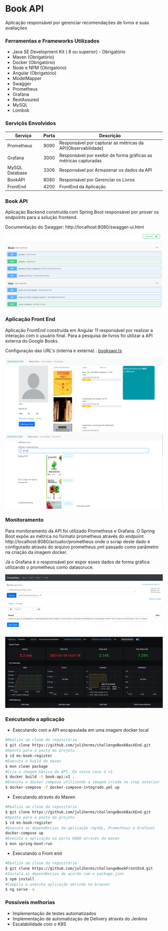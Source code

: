# Book API

Aplicação responsável por gerenciar recomendações de livros e suas avaliações

### Ferramentas e Frameworks Utilizados

- Java SE Development Kit ( 8 ou superior) - Obrigatório
- Maven (Obrigatório)
- Docker (Obrigatório)
- Node e NPM (Obrigatório)
- Angular (Obrigatório)
- ModelMapper
- Swagger
- Prometheus
- Grafana
- RestAssured
- MySQL
- Lombok

### Serviçõs Envolvidos

| Serviço                  | Porta      | Descrição                                         |
|--------------------------|------------|---------------------------------------------------|
| Prometheus               | 9090       | Responsável por capturar as métricas da API(Observabilidade)  |
| Grafana                  | 3000       | Responsável por exeibir de forma gráficas as métricas capturadas                        | 
| MySQL Database           | 3306       | Responsável por Armazenar os dados da API         |
| BookAPI                  | 8080       | Responsável por Gerenciar os Livros                      |
| FrontEnd                 | 4200       | FrontEnd da Aplicação                      |

### Book API

Aplicação Backend construída com Spring Boot responsável por prover os endpoints para a solução frontend.

Documentação do Swagger: http://localhost:8080/swagger-ui.html

<img src="img/swagger.PNG">

### Aplicação Front End

Aplicação FrontEnd construída em Angular 11 responsável por realizar a interação com o usuário final.
Para a pesquisa de livros foi utilizar a API externa do Google Books.

Configuração das URL's (interna e externa) : [booksapi.ts](https://github.com/juliherms/challengeBookFrontEnd/blob/master/src/app/core/booksapi.ts) 

<img src="img/principal.png">
<img src="img/autocomplete.png">

### Monitoramento

Para monitoramento da API foi utilizado Prometheus e Grafana. O Spring Boot expõe as métrica no formato prometheus através do endpoint http://localhost:8080/actuator/prometheus
onde o scrap deste dado é configurado através do arquivo prometheus.yml passado como parâmetro na criação da imagem docker.

Já o Grafana é o responsável por expor esses dados de forma gráfica utilizando o prometheus como datasoruce.

<img src="img/prometheus.PNG">
<img src="img/grafana.PNG">


### Executando a aplicação

- Executando com a API encapsulada em uma imagem docker local
```sh
#Realiza um clone do repositório
$ git clone https://github.com/juliherms/challengeBookBackEnd.git  
#Aponta para a pasta do projeto
$ cd ms-book-register
#Executa o build do maven
$ mvn clean package
#Cria a imagem básica da API. Em nosso caso a v1.
$ docker build -t book-api:v1 .
#Executa o docker compose utilizando a imagem criada no step anterior
$ docker-compose -f docker-compose-integrado.yml up
```

- Executando através do Maven
```sh
#Realiza um clone do repositório
$ git clone https://github.com/juliherms/challengeBookBackEnd.git 
#Aponta para a pasta do projeto
$ cd ms-book-register
#Executa as dependências da aplicação (mySQL, Prometheus e Grafana)
docker-compose up
#Executa a aplicação na porta 8080 através do maven
$ mvn spring-boot:run
```

- Executando o Front end
```sh
#Realiza um clone do repositório
$ git clone https://github.com/juliherms/challengeBookFrontEnd.git
#Instala as dependências de acordo com o package.json
$ npm install
#Compila e executa aplicação abrindo no browser
$ ng serve -o
```

### Possíveis melhorias

- Implementação de testes automatizados
- Implementação de automatização de Delivery através do Jenkins
- Escalabilidade com o K8S

